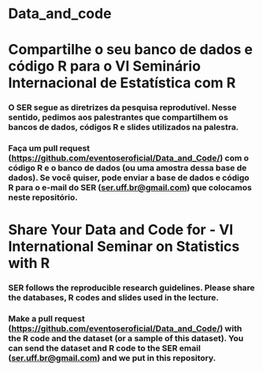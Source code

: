 # Data_and_code

# Compartilhe o seu banco de dados e código R para o VI Seminário Internacional de Estatística com R  

### O SER segue as diretrizes da pesquisa reprodutível. Nesse sentido, pedimos aos palestrantes que compartilhem os bancos de dados, códigos R e slides utilizados na palestra.

### Faça um pull request (https://github.com/eventoseroficial/Data_and_Code/) com o código R e o banco de dados (ou uma amostra dessa base de dados). Se você quiser, pode enviar a base de dados e código R para o e-mail do SER (ser.uff.br@gmail.com) que colocamos neste repositório.


# Share Your Data and Code for - VI International Seminar on Statistics with R

### SER follows the reproducible research guidelines. Please share the databases, R codes and slides used in the lecture.

### Make a pull request (https://github.com/eventoseroficial/Data_and_Code/) with the R code and the dataset (or a sample of this dataset). You can send the dataset and R code to the SER email (ser.uff.br@gmail.com) and we put in this repository.

